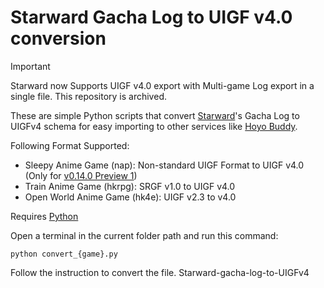 # Starward Gacha Log to UIGF v4.0 conversion

> [!IMPORTANT]  
> Starward now Supports UIGF v4.0 export with Multi-game Log export in a single file. This repository is archived.

These are simple Python scripts that convert [Starward](https://github.com/Scighost/Starward)'s Gacha Log to UIGFv4 schema for easy importing to other services like [Hoyo Buddy](https://github.com/seriaati/hoyo-buddy).

Following Format Supported:
- Sleepy Anime Game (nap): Non-standard UIGF Format to UIGF v4.0 (Only for [v0.14.0 Preview 1](https://github.com/Scighost/Starward/releases/tag/0.14.0-preview.1))
- Train Anime Game (hkrpg): SRGF v1.0 to UIGF v4.0
- Open World Anime Game (hk4e): UIGF v2.3 to v4.0

Requires [Python](https://python.org)

Open a terminal in the current folder path and run this command:

```python convert_{game}.py```

Follow the instruction to convert the file.
Starward-gacha-log-to-UIGFv4
